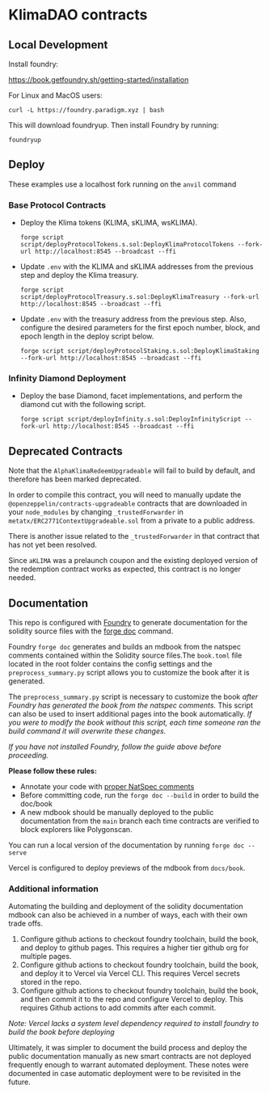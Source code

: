 # KlimaDAO contracts

## Local Development

Install foundry:

https://book.getfoundry.sh/getting-started/installation

For Linux and MacOS users:

```
curl -L https://foundry.paradigm.xyz | bash
```

This will download foundryup. Then install Foundry by running:

```
foundryup
```

## Deploy

These examples use a localhost fork running on the `anvil` command

### Base Protocol Contracts

- Deploy the Klima tokens (KLIMA, sKLIMA, wsKLIMA).

  ```
  forge script script/deployProtocolTokens.s.sol:DeployKlimaProtocolTokens --fork-url http://localhost:8545 --broadcast --ffi
  ```

- Update `.env` with the KLIMA and sKLIMA addresses from the previous step and deploy the Klima treasury.

  ```
  forge script script/deployProtocolTreasury.s.sol:DeployKlimaTreasury --fork-url http://localhost:8545 --broadcast --ffi
  ```

- Update `.env` with the treasury address from the previous step. Also, configure the desired parameters for the first epoch number, block, and epoch length in the deploy script below.

  ```
  forge script script/deployProtocolStaking.s.sol:DeployKlimaStaking --fork-url http://localhost:8545 --broadcast --ffi
  ```

### Infinity Diamond Deployment

- Deploy the base Diamond, facet implementations, and perform the diamond cut with the following script.
  ```
  forge script script/deployInfinity.s.sol:DeployInfinityScript --fork-url http://localhost:8545 --broadcast --ffi
  ```

## Deprecated Contracts

Note that the `AlphaKlimaRedeemUpgradeable` will fail to build by default, and therefore has been marked deprecated.

In order to compile this contract, you will need to manually update the `@openzeppelin/contracts-upgradeable`
contracts that are downloaded in your `node_modules` by changing `_trustedForwarder`
in `metatx/ERC2771ContextUpgradeable.sol` from a private to a public address.

There is another issue related to the `_trustedForwarder` in that contract that has not yet been resolved.

Since `aKLIMA` was a prelaunch coupon and the existing deployed version of the redemption contract works as expected, this contract is no longer needed.

## Documentation

This repo is configured with [Foundry](https://book.getfoundry.sh/) to generate documentation for the solidity source files with the [forge doc](https://book.getfoundry.sh/reference/forge/forge-doc) command.

Foundry `forge doc` generates and builds an mdbook from the natspec comments contained within the Solidity source files.The `book.toml` file located in the root folder contains the config settings and the `preprocess_summary.py` script allows you to customize the book after it is generated.

The `preprocess_summary.py` script is necessary to customize the book *after Foundry has generated the book from the natspec comments.* This script can also be used to insert additional pages into the book automatically. *If you were to modify the book without this script, each time someone ran the build command it will overwrite these changes.*

*If you have not installed Foundry, follow the guide above before proceeding.*

**Please follow these rules:**
- Annotate your code with [proper NatSpec comments](https://docs.soliditylang.org/en/latest/natspec-format.html)
- Before committing code, run the `forge doc --build` in order to build the doc/book
- A new mdbook should be manually deployed to the public documentation from the `main` branch each time contracts are verified to block explorers like Polygonscan.

You can run a local version of the documentation by running `forge doc --serve`

Vercel is configured to deploy previews of the mdbook from `docs/book`.

### Additional information 

Automating the building and deployment of the solidity documentation mdbook can also be achieved in a number of ways, each with their own trade offs.
1. Configure github actions to checkout foundry toolchain, build the book, and deploy to github pages. This requires a higher tier github org for multiple pages.
2. Configure github actions to checkout foundry toolchain, build the book, and deploy it to Vercel via Vercel CLI. This requires Vercel secrets stored in the repo.
3. Configure github actions to checkout foundry toolchain, build the book, and then commit it to the repo and configure Vercel to deploy. This requires Github actions to add commits after each commit.

*Note: Vercel lacks a system level dependency required to install foundry to build the book before deploying*

Ultimately, it was simpler to document the build process and deploy the public documentation manually as new smart contracts are not deployed frequently enough to warrant automated deployment. These notes were documented in case automatic deployment were to be revisited in the future.